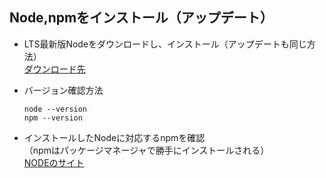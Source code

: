 ## Node,npmをインストール（アップデート）  

 - LTS最新版Nodeをダウンロードし、インストール（アップデートも同じ方法）  
    [ダウンロード先](https://nodejs.org/ja/download/)  

 - バージョン確認方法
    ```
    node --version
    npm --version
    ```
 - インストールしたNodeに対応するnpmを確認  
    （npmはパッケージマネージャで勝手にインストールされる）  
    [NODEのサイト](https://nodejs.org/en/download/releases/)


